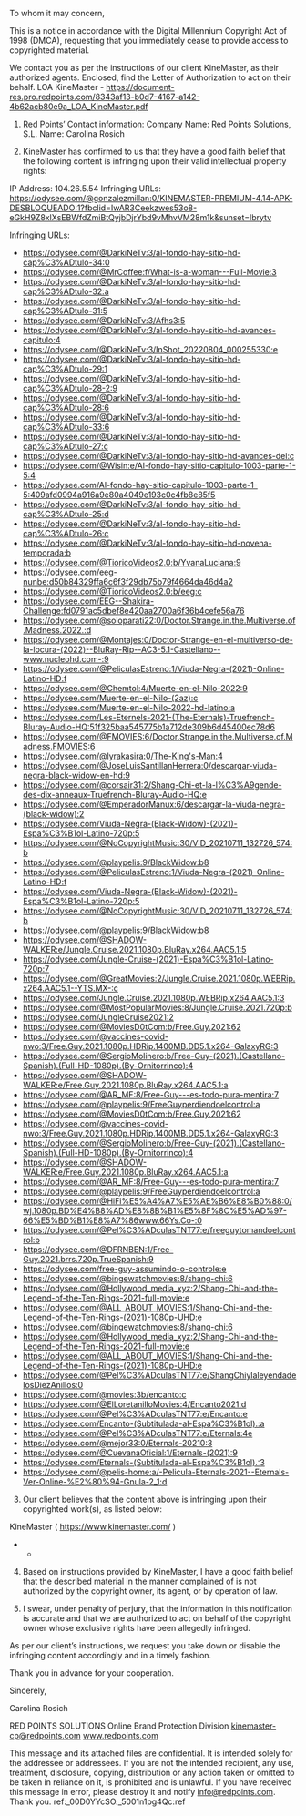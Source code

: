 To whom it may concern,

This is a notice in accordance with the Digital Millennium Copyright Act of 1998 (DMCA), requesting that you immediately cease to provide access to copyrighted material.

We contact you as per the instructions of our client KineMaster, as their authorized agents. Enclosed, find the Letter of Authorization to act on their behalf. LOA KineMaster - https://document-res.pro.redpoints.com/8343af13-b0d7-4167-a142-4b62acb80e9a_LOA_KineMaster.pdf


1) Red Points’ Contact information:
Company Name: Red Points Solutions, S.L.
Name: Carolina Rosich
<personal information redacted>

2) KineMaster has confirmed to us that they have a good faith belief that the following content is infringing upon their valid intellectual property rights:

IP Address: 104.26.5.54
Infringing URLs:
https://odysee.com/@gonzalezmillan:0/KINEMASTER-PREMIUM-4.14-APK-DESBLOQUEADO:1?fbclid=IwAR3Ceekzwes53o8-eGkH9Z8xlXsEBWfdZmiBtQyjbDjrYbd9vMhvVM28m1k&sunset=lbrytv

  Infringing URLs:
- https://odysee.com/@DarkiNeTv:3/al-fondo-hay-sitio-hd-cap%C3%ADtulo-34:0
- https://odysee.com/@MrCoffee:f/What-is-a-woman---Full-Movie:3  
- https://odysee.com/@DarkiNeTv:3/al-fondo-hay-sitio-hd-cap%C3%ADtulo-32:a
- https://odysee.com/@DarkiNeTv:3/al-fondo-hay-sitio-hd-cap%C3%ADtulo-31:5
- https://odysee.com/@DarkiNeTv:3/Afhs3:5
- https://odysee.com/@DarkiNeTv:3/al-fondo-hay-sitio-hd-avances-capitulo:4
- https://odysee.com/@DarkiNeTv:3/InShot_20220804_000255330:e
- https://odysee.com/@DarkiNeTv:3/al-fondo-hay-sitio-hd-cap%C3%ADtulo-29:1
- https://odysee.com/@DarkiNeTv:3/al-fondo-hay-sitio-hd-cap%C3%ADtulo-28-2:9
- https://odysee.com/@DarkiNeTv:3/al-fondo-hay-sitio-hd-cap%C3%ADtulo-28:6
- https://odysee.com/@DarkiNeTv:3/al-fondo-hay-sitio-hd-cap%C3%ADtulo-33:6
- https://odysee.com/@DarkiNeTv:3/al-fondo-hay-sitio-hd-cap%C3%ADtulo-27:c
- https://odysee.com/@DarkiNeTv:3/al-fondo-hay-sitio-hd-avances-del:c  
- https://odysee.com/@Wisin:e/Al-fondo-hay-sitio-capitulo-1003-parte-1-5:4
- https://odysee.com/Al-fondo-hay-sitio-capitulo-1003-parte-1-5:409afd0994a916a9e80a4049e193c0c4fb8e85f5
- https://odysee.com/@DarkiNeTv:3/al-fondo-hay-sitio-hd-cap%C3%ADtulo-25:d
- https://odysee.com/@DarkiNeTv:3/al-fondo-hay-sitio-hd-cap%C3%ADtulo-26:c
- https://odysee.com/@DarkiNeTv:3/al-fondo-hay-sitio-hd-novena-temporada:b
- https://odysee.com/@TioricoVideos2.0:b/YvanaLuciana:9
- https://odysee.com/eeg-nunbe:d50b84329ffa6c6f3f29db75b79f4664da46d4a2
- https://odysee.com/@TioricoVideos2.0:b/eeg:c
- https://odysee.com/EEG--Shakira-Challenge:fd0791ac5dbef8e420aa2700a6f36b4cefe56a76
- https://odysee.com/@soloparati22:0/Doctor.Strange.in.the.Multiverse.of.Madness.2022.:d
- https://odysee.com/@Montajes:0/Doctor-Strange-en-el-multiverso-de-la-locura-(2022)--BluRay-Rip--AC3-5.1-Castellano--www.nucleohd.com-:9
- https://odysee.com/@PeliculasEstreno:1/Viuda-Negra-(2021)-Online-Latino-HD:f
- https://odysee.com/@Chemtol:4/Muerte-en-el-Nilo-2022:9
- https://odysee.com/Muerte-en-el-Nilo-(2az):c
- https://odysee.com/Muerte-en-el-Nilo-2022-hd-latino:a
- https://odysee.com/Les-Eternels-2021-(The-Eternals)-Truefrench-Bluray-Audio-HQ:51f325baa545775b1a712de309b6d45400ec78d6
- https://odysee.com/@FMOVIES:6/Doctor.Strange.in.the.Multiverse.of.Madness.FMOVIES:6
- https://odysee.com/@lyrakasira:0/The-King's-Man:4
- https://odysee.com/@JoseLuisSantillanHerrera:0/descargar-viuda-negra-black-widow-en-hd:9
- https://odysee.com/@corsair31:2/Shang-Chi-et-la-l%C3%A9gende-des-dix-anneaux-Truefrench-Bluray-Audio-HQ:e
- https://odysee.com/@EmperadorManux:6/descargar-la-viuda-negra-(black-widow):2
- https://odysee.com/Viuda-Negra-(Black-Widow)-(2021)-Espa%C3%B1ol-Latino-720p:5
- https://odysee.com/@NoCopyrightMusic:30/VID_20210711_132726_574:b
- https://odysee.com/@playpelis:9/BlackWidow:b8
- https://odysee.com/@PeliculasEstreno:1/Viuda-Negra-(2021)-Online-Latino-HD:f
- https://odysee.com/Viuda-Negra-(Black-Widow)-(2021)-Espa%C3%B1ol-Latino-720p:5
- https://odysee.com/@NoCopyrightMusic:30/VID_20210711_132726_574:b
- https://odysee.com/@playpelis:9/BlackWidow:b8
- https://odysee.com/@SHADOW-WALKER:e/Jungle.Cruise.2021.1080p.BluRay.x264.AAC5.1:5
- https://odysee.com/Jungle-Cruise-(2021)-Espa%C3%B1ol-Latino-720p:7
- https://odysee.com/@GreatMovies:2/Jungle.Cruise.2021.1080p.WEBRip.x264.AAC5.1--YTS.MX-:c
- https://odysee.com/Jungle.Cruise.2021.1080p.WEBRip.x264.AAC5.1:3
- https://odysee.com/@MostPopularMovies:8/Jungle.Cruise.2021.720p:b
- https://odysee.com/JungleCruise2021:2
- https://odysee.com/@MoviesD0tCom:b/Free.Guy.2021:62
- https://odysee.com/@vaccines-covid-nwo:3/Free.Guy.2021.1080p.HDRip.1400MB.DD5.1.x264-GalaxyRG:3
- https://odysee.com/@SergioMolinero:b/Free-Guy-(2021).(Castellano-Spanish).(Full-HD-1080p).(By-Ornitorrinco):4
- https://odysee.com/@SHADOW-WALKER:e/Free.Guy.2021.1080p.BluRay.x264.AAC5.1:a
- https://odysee.com/@AR_MF:8/Free-Guy---es-todo-pura-mentira:7
- https://odysee.com/@playpelis:9/FreeGuyperdiendoelcontrol:a
- https://odysee.com/@MoviesD0tCom:b/Free.Guy.2021:62
- https://odysee.com/@vaccines-covid-nwo:3/Free.Guy.2021.1080p.HDRip.1400MB.DD5.1.x264-GalaxyRG:3
- https://odysee.com/@SergioMolinero:b/Free-Guy-(2021).(Castellano-Spanish).(Full-HD-1080p).(By-Ornitorrinco):4
- https://odysee.com/@SHADOW-WALKER:e/Free.Guy.2021.1080p.BluRay.x264.AAC5.1:a
- https://odysee.com/@AR_MF:8/Free-Guy---es-todo-pura-mentira:7
- https://odysee.com/@playpelis:9/FreeGuyperdiendoelcontrol:a
- https://odysee.com/@HiFi%E5%A4%A7%E5%AE%B6%E8%B0%88:0/wj.1080p.BD%E4%B8%AD%E8%8B%B1%E5%8F%8C%E5%AD%97-66%E5%BD%B1%E8%A7%86www.66Ys.Co-:0
- https://odysee.com/@Pel%C3%ADculasTNT77:e/freeguytomandoelcontrol:b
- https://odysee.com/@DFRNBEN:1/Free-Guy.2021.brrs.720p.TrueSpanish:9
- https://odysee.com/free-guy-assumindo-o-controle:e
- https://odysee.com/@bingewatchmovies:8/shang-chi:6
- https://odysee.com/@Hollywood_media_xyz:2/Shang-Chi-and-the-Legend-of-the-Ten-Rings-2021-full-movie:e
- https://odysee.com/@ALL_ABOUT_MOVIES:1/Shang-Chi-and-the-Legend-of-the-Ten-Rings-(2021)-1080p-UHD:e
- https://odysee.com/@bingewatchmovies:8/shang-chi:6
- https://odysee.com/@Hollywood_media_xyz:2/Shang-Chi-and-the-Legend-of-the-Ten-Rings-2021-full-movie:e
- https://odysee.com/@ALL_ABOUT_MOVIES:1/Shang-Chi-and-the-Legend-of-the-Ten-Rings-(2021)-1080p-UHD:e
- https://odysee.com/@Pel%C3%ADculasTNT77:e/ShangChiylaleyendadelosDiezAnillos:0
- https://odysee.com/@movies:3b/encanto:c
- https://odysee.com/@ElLoretanilloMovies:4/Encanto2021:d
- https://odysee.com/@Pel%C3%ADculasTNT77:e/Encanto:e
- https://odysee.com/Encanto-(Subtitulada-al-Espa%C3%B1ol).:a
- https://odysee.com/@Pel%C3%ADculasTNT77:e/Eternals:4e
- https://odysee.com/@mejor33:0/Eternals-20210:3
- https://odysee.com/@CuevanaOficial:1/Eternals-(2021):9
- https://odysee.com/Eternals-(Subtitulada-al-Espa%C3%B1ol).:3
- https://odysee.com/@pelis-home:a/-Pelicula-Eternals-2021--Eternals-Ver-Online-%E2%80%94-Gnula-2_1:d


3) Our client believes that the content above is infringing upon their copyrighted work(s), as listed below:

KineMaster ( https://www.kinemaster.com/ )
- -

4) Based on instructions provided by KineMaster, I have a good faith belief that the described material in the manner complained of is not authorized by the copyright owner, its agent, or by operation of law.

5) I swear, under penalty of perjury, that the information in this notification is accurate and that we are authorized to act on behalf of the copyright owner whose exclusive rights have been allegedly infringed.

As per our client’s instructions, we request you take down or disable the infringing content accordingly and in a timely fashion.

Thank you in advance for your cooperation.

Sincerely,

Carolina Rosich

RED POINTS SOLUTIONS
Online Brand Protection Division
kinemaster-cp@redpoints.com
www.redpoints.com

This message and its attached files are confidential. It is intended solely for the addressee or addressees. If you are not the intended recipient, any use, treatment, disclosure, copying, distribution or any action taken or omitted to be taken in reliance on it, is prohibited and is unlawful. If you have received this message in error, please destroy it and notify info@redpoints.com. Thank you.
ref:_00D0YYcSO._5001n1pg4Qc:ref 
